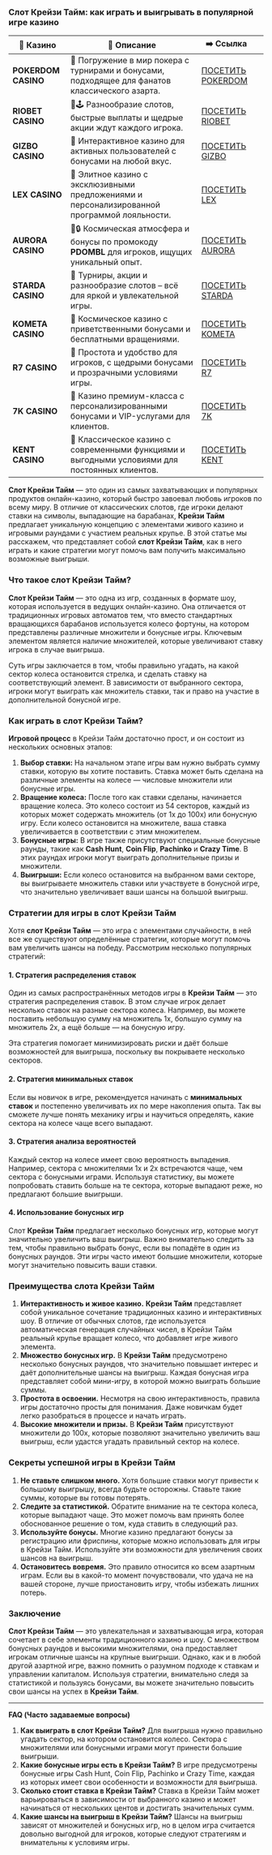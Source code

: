 ### Слот Крейзи Тайм: как играть и выигрывать в популярной игре казино
| 🎰 Казино           | 📜 Описание                                                                                       | ➡️ Ссылка                                                                                          |   |
| ------------------- | ------------------------------------------------------------------------------------------------- | -------------------------------------------------------------------------------------------------- | - |
| **POKERDOM CASINO** | 🎲 Погружение в мир покера с турнирами и бонусами, подходящее для фанатов классического азарта.   | [ПОСЕТИТЬ POKERDOM](https://brandplay.link/FwVc4f)                                                 |   |
| **RIOBET CASINO**   | 🌟🕹️ Разнообразие слотов, быстрые выплаты и щедрые акции ждут каждого игрока.                    | [ПОСЕТИТЬ RIOBET](https://brandplay.link/TnjsxFvH)                                                 |   |
| **GIZBO CASINO**    | 🚀 Интерактивное казино для активных пользователей с бонусами на любой вкус.                      | [ПОСЕТИТЬ GIZBO](https://brandplay.link/rvzLrVLp)                                                  |   |
| **LEX CASINO**      | 🎰 Элитное казино с эксклюзивными предложениями и персонализированной программой лояльности.      | [ПОСЕТИТЬ LEX](https://brandplay.link/VMqNXPFs)                                                    |   |
| **AURORA CASINO**   | 🌌🔒 Космическая атмосфера и бонусы по промокоду **PDOMBL** для игроков, ищущих уникальный опыт. | [ПОСЕТИТЬ AURORA](https://10trafic-stat2.com/click/668546556bcc6313411604bc/6766/13031/subaccount) |   |
| **STARDA CASINO**   | 🌠 Турниры, акции и разнообразие слотов – всё для яркой и увлекательной игры.                     | [ПОСЕТИТЬ STARDA](https://brandplay.link/HDcDrxLk)                                                 |   |
| **KOMETA CASINO**   | 💫 Космическое казино с приветственными бонусами и бесплатными вращениями.                        | [ПОСЕТИТЬ KOMETA](https://brandplay.link/jHzFFYGv)                                                 |   |
| **R7 CASINO**       | 🎯 Простота и удобство для игроков, с щедрыми бонусами и прозрачными условиями игры.              | [ПОСЕТИТЬ R7](https://brandplay.link/dByFXP7h)                                                     |   |
| **7K CASINO**       | 💎 Казино премиум-класса с персонализированными бонусами и VIP-услугами для клиентов.             | [ПОСЕТИТЬ 7K](https://brandplay.link/dd46bNgD)                                                     |   |
| **KENT CASINO**     | 🎲 Классическое казино с современными функциями и выгодными условиями для постоянных клиентов.    | [ПОСЕТИТЬ KENT](https://brandplay.link/XRH1g6Vb)      
**Слот Крейзи Тайм** — это один из самых захватывающих и популярных продуктов онлайн-казино, который быстро завоевал любовь игроков по всему миру. В отличие от классических слотов, где игроки делают ставки на символы, выпадающие на барабанах, **Крейзи Тайм** предлагает уникальную концепцию с элементами живого казино и игровыми раундами с участием реальных крупье. В этой статье мы расскажем, что представляет собой **слот Крейзи Тайм**, как в него играть и какие стратегии могут помочь вам получить максимально возможные выигрыши.





### Что такое слот Крейзи Тайм?

**Слот Крейзи Тайм** — это одна из игр, созданных в формате шоу, которая используется в ведущих онлайн-казино. Она отличается от традиционных игровых автоматов тем, что вместо стандартных вращающихся барабанов используется колесо фортуны, на котором представлены различные множители и бонусные игры. Ключевым элементом является наличие множителей, которые увеличивают ставку игрока в случае выигрыша.

Суть игры заключается в том, чтобы правильно угадать, на какой сектор колеса остановится стрелка, и сделать ставку на соответствующий элемент. В зависимости от выбранного сектора, игроки могут выиграть как множитель ставки, так и право на участие в дополнительной бонусной игре.

### Как играть в слот Крейзи Тайм?

**Игровой процесс** в Крейзи Тайм достаточно прост, и он состоит из нескольких основных этапов:

1. **Выбор ставки:**
   На начальном этапе игры вам нужно выбрать сумму ставки, которую вы хотите поставить. Ставка может быть сделана на различные элементы на колесе — числовые множители или бонусные игры.
2. **Вращение колеса:**
   После того как ставки сделаны, начинается вращение колеса. Это колесо состоит из 54 секторов, каждый из которых может содержать множитель (от 1x до 100x) или бонусную игру. Если колесо остановится на множителе, ваша ставка увеличивается в соответствии с этим множителем.
3. **Бонусные игры:**
   В игре также присутствуют специальные бонусные раунды, такие как **Cash Hunt**, **Coin Flip**, **Pachinko** и **Crazy Time**. В этих раундах игроки могут выиграть дополнительные призы и множители.
4. **Выигрыши:**
   Если колесо остановится на выбранном вами секторе, вы выигрываете множитель ставки или участвуете в бонусной игре, что значительно увеличивает ваши шансы на большой выигрыш.

### Стратегии для игры в слот Крейзи Тайм

Хотя **слот Крейзи Тайм** — это игра с элементами случайности, в ней все же существуют определённые стратегии, которые могут помочь вам увеличить шансы на победу. Рассмотрим несколько популярных стратегий:

#### 1. **Стратегия распределения ставок**

Один из самых распространённых методов игры в **Крейзи Тайм** — это стратегия распределения ставок. В этом случае игрок делает несколько ставок на разные сектора колеса. Например, вы можете поставить небольшую сумму на множитель 1x, большую сумму на множитель 2x, а ещё больше — на бонусную игру.

Эта стратегия помогает минимизировать риски и даёт больше возможностей для выигрыша, поскольку вы покрываете несколько секторов.

#### 2. **Стратегия минимальных ставок**

Если вы новичок в игре, рекомендуется начинать с **минимальных ставок** и постепенно увеличивать их по мере накопления опыта. Так вы сможете лучше понять механику игры и научиться определять, какие сектора на колесе чаще всего выпадают.

#### 3. **Стратегия анализа вероятностей**

Каждый сектор на колесе имеет свою вероятность выпадения. Например, сектора с множителями 1x и 2x встречаются чаще, чем сектора с бонусными играми. Используя статистику, вы можете попробовать ставить больше на те сектора, которые выпадают реже, но предлагают большие выигрыши.

#### 4. **Использование бонусных игр**

Слот **Крейзи Тайм** предлагает несколько бонусных игр, которые могут значительно увеличить ваш выигрыш. Важно внимательно следить за тем, чтобы правильно выбрать бонус, если вы попадёте в один из бонусных раундов. Эти игры часто имеют большие множители, которые могут значительно повысить ваши ставки.

### Преимущества слота Крейзи Тайм

1. **Интерактивность и живое казино.**
   **Крейзи Тайм** представляет собой уникальное сочетание традиционных казино и интерактивных шоу. В отличие от обычных слотов, где используется автоматическая генерация случайных чисел, в Крейзи Тайм реальный крупье вращает колесо, что добавляет игре живого элемента.
2. **Множество бонусных игр.**
   В **Крейзи Тайм** предусмотрено несколько бонусных раундов, что значительно повышает интерес и даёт дополнительные шансы на выигрыш. Каждая бонусная игра представляет собой мини-игру, в которой можно выиграть большие суммы.
3. **Простота в освоении.**
   Несмотря на свою интерактивность, правила игры достаточно просты для понимания. Даже новичкам будет легко разобраться в процессе и начать играть.
4. **Высокие множители и призы.**
   В **Крейзи Тайм** присутствуют множители до 100x, которые позволяют значительно увеличить ваш выигрыш, если удастся угадать правильный сектор на колесе.

### Секреты успешной игры в Крейзи Тайм

1. **Не ставьте слишком много.**
   Хотя большие ставки могут привести к большому выигрышу, всегда будьте осторожны. Ставьте такие суммы, которые вы готовы потерять.
2. **Следите за статистикой.**
   Обратите внимание на те сектора колеса, которые выпадают чаще. Это может помочь вам принять более обоснованное решение о том, куда ставить в следующий раз.
3. **Используйте бонусы.**
   Многие казино предлагают бонусы за регистрацию или фриспины, которые можно использовать для игры в Крейзи Тайм. Используйте эти возможности для увеличения своих шансов на выигрыш.
4. **Остановитесь вовремя.**
   Это правило относится ко всем азартным играм. Если вы в какой-то момент почувствовали, что удача не на вашей стороне, лучше приостановить игру, чтобы избежать лишних потерь.

### Заключение

**Слот Крейзи Тайм** — это увлекательная и захватывающая игра, которая сочетает в себе элементы традиционного казино и шоу. С множеством бонусных раундов и высокими множителями, она предоставляет игрокам отличные шансы на крупные выигрыши. Однако, как и в любой другой азартной игре, важно помнить о разумном подходе к ставкам и управлении капиталом. Используя стратегии, внимательно следя за статистикой и пользуясь бонусами, вы можете значительно повысить свои шансы на успех в **Крейзи Тайм**.

***

**FAQ (Часто задаваемые вопросы)**

1. **Как выиграть в слот Крейзи Тайм?**
   Для выигрыша нужно правильно угадать сектор, на котором остановится колесо. Сектора с множителями или бонусными играми могут принести большие выигрыши.
2. **Какие бонусные игры есть в Крейзи Тайм?**
   В игре предусмотрены бонусные игры Cash Hunt, Coin Flip, Pachinko и Crazy Time, каждая из которых имеет свои особенности и возможности для выигрыша.
3. **Сколько стоит ставка в Крейзи Тайм?**
   Ставка в Крейзи Тайм может варьироваться в зависимости от выбранного казино и может начинаться от нескольких центов и достигать значительных сумм.
4. **Какие шансы на выигрыш в Крейзи Тайм?**
   Шансы на выигрыш зависят от множителей и бонусных игр, но в целом игра считается довольно выгодной для игроков, которые следуют стратегиям и внимательны к условиям игры.
